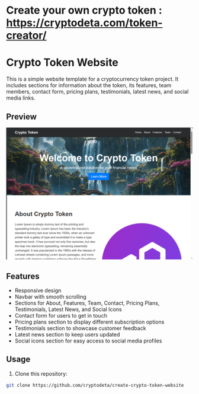 # Create your own crypto token : https://cryptodeta.com/token-creator/

# Crypto Token Website

This is a simple website template for a cryptocurrency token project. It includes sections for information about the token, its features, team members, contact form, pricing plans, testimonials, latest news, and social media links.

## Preview

![Website Preview](https://github.com/cryptodeta/create-crypto-token-website/blob/main/images/website%20preview.png)

## Features

- Responsive design
- Navbar with smooth scrolling
- Sections for About, Features, Team, Contact, Pricing Plans, Testimonials, Latest News, and Social Icons
- Contact form for users to get in touch
- Pricing plans section to display different subscription options
- Testimonials section to showcase customer feedback
- Latest news section to keep users updated
- Social icons section for easy access to social media profiles

## Usage

1. Clone this repository:

```bash
git clone https://github.com/cryptodeta/create-crypto-token-website
